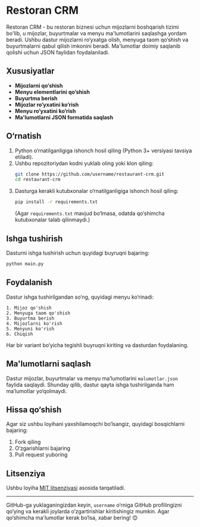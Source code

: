 # Restoran CRM

Restoran CRM - bu restoran biznesi uchun mijozlarni boshqarish tizimi bo'lib, u mijozlar, buyurtmalar va menyu ma'lumotlarini saqlashga yordam beradi. Ushbu dastur mijozlarni ro‘yxatga olish, menyuga taom qo‘shish va buyurtmalarni qabul qilish imkonini beradi. Ma'lumotlar doimiy saqlanib qolishi uchun JSON faylidan foydalaniladi.

## Xususiyatlar
- **Mijozlarni qo‘shish**
- **Menyu elementlarini qo‘shish**
- **Buyurtma berish**
- **Mijozlar ro‘yxatini ko‘rish**
- **Menyu ro‘yxatini ko‘rish**
- **Ma'lumotlarni JSON formatida saqlash**

## O‘rnatish

1. Python o‘rnatilganligiga ishonch hosil qiling (Python 3+ versiyasi tavsiya etiladi).
2. Ushbu repozitoriydan kodni yuklab oling yoki klon qiling:
   ```sh
   git clone https://github.com/username/restaurant-crm.git
   cd restaurant-crm
   ```
3. Dasturga kerakli kutubxonalar o‘rnatilganligiga ishonch hosil qiling:
   ```sh
   pip install -r requirements.txt
   ```
   (Agar `requirements.txt` mavjud bo‘lmasa, odatda qo‘shimcha kutubxonalar talab qilinmaydi.)

## Ishga tushirish

Dasturni ishga tushirish uchun quyidagi buyruqni bajaring:
```sh
python main.py
```

## Foydalanish
Dastur ishga tushirilgandan so‘ng, quyidagi menyu ko‘rinadi:
```
1. Mijoz qo'shish
2. Menyuga taom qo'shish
3. Buyurtma berish
4. Mijozlarni ko'rish
5. Menyuni ko'rish
6. Chiqish
```

Har bir variant bo‘yicha tegishli buyruqni kiriting va dasturdan foydalaning.

## Ma'lumotlarni saqlash
Dastur mijozlar, buyurtmalar va menyu ma’lumotlarini `malumotlar.json` faylida saqlaydi. Shunday qilib, dastur qayta ishga tushirilganda ham ma’lumotlar yo‘qolmaydi.

## Hissa qo‘shish
Agar siz ushbu loyihani yaxshilamoqchi bo‘lsangiz, quyidagi bosqichlarni bajaring:
1. Fork qiling
2. O‘zgarishlarni bajaring
3. Pull request yuboring

## Litsenziya
Ushbu loyiha [MIT litsenziyasi](LICENSE) asosida tarqatiladi.

---

GitHub-ga yuklaganingizdan keyin, `username` o‘rniga GitHub profilingizni qo‘ying va kerakli joylarda o‘zgartirishlar kiritishingiz mumkin. Agar qo‘shimcha ma'lumotlar kerak bo‘lsa, xabar bering! 😊

